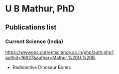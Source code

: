 # U B Mathur, PhD 

## Publications list

### Current Science (India) 
https://wwwops.currentscience.ac.in/php/auth.php?authid=16927&author=Mathur,%20U.%20B.

* Radioactive Dinosaur Bones

